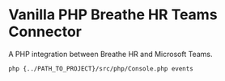 # Vanilla PHP Breathe HR Teams Connector
A PHP integration between Breathe HR and Microsoft Teams.

```
php {../PATH_TO_PROJECT}/src/php/Console.php events
```
